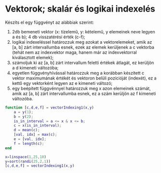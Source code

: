 # Vektorok; skalár és logikai indexelés

Készíts el egy függvényt az alábbiak szerint:

1.  2db bemeneti vektor (x: tízelemű, y: kételemű, y elemeinek neve legyen a és b); 4 db visszatérési érték (c\-f);
2.  logikai indexeléssel határozzuk meg azokat a vektorelemeket, amik az \[a, b\] zárt intervallumba esnek, ezek az elemek kerüljenek a c vektorba (tehát nem az indexvektor maga, hanem már az indexvektorral kiválasztott elemek);
3.  számoljuk ki az \[a, b\] zárt intervallum feletti értékek átlagát, ez kerüljön a d kimeneti változóba;
4.  egyetlen függvényhívással határozzuk meg a korábban készített c vektor maximumának értékét és vektoron belüli pozícióját (indexét), ez a kettő egy vektorként legyen az e kimeneti változó;
5.  egy beépített függvénnyel határozzuk meg x azon elemeinek számát, amik az \[a, b\] zárt intervallumba esnek, ez a szám kerüljön az f kimeneti változóba.

```matlab
function [c,d,e,f] = vectorIndexing1(x,y)
    a = y(1);
    b = y(2);
    is_in_interval = a <= x & x <= b;
    c = x(is_in_interval);
    d = mean(c);
    [val, idx] = max(c);
    e = [val, idx];
    f = length(c);
end
```

```matlab
x=linspace(1,25,10)
y=sort(randi(25,2,1))
[c,d,e,f] = vectorIndexing1(x,y)
```

